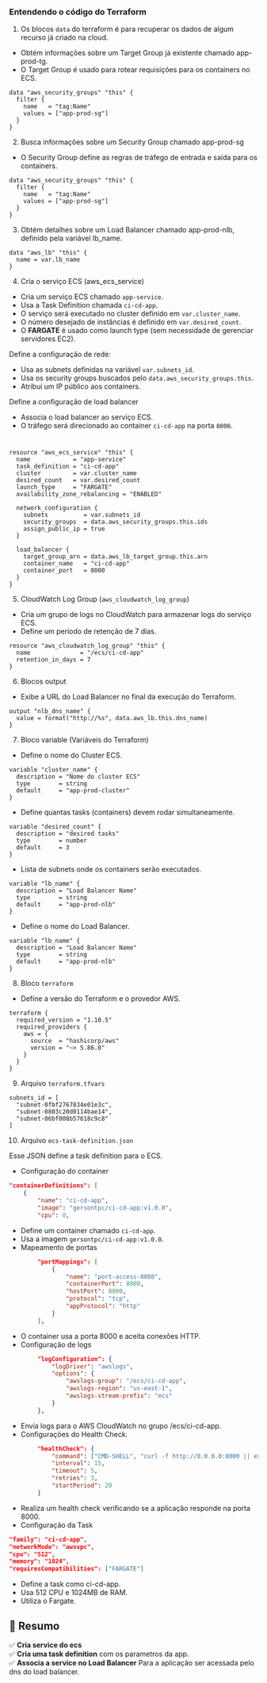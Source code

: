 ### Entendendo o código do Terraform

1. Os blocos `data` do terraform é para recuperar os dados de algum recurso já criado na cloud.

- Obtém informações sobre um Target Group já existente chamado app-prod-tg.
- O Target Group é usado para rotear requisições para os containers no ECS.

```hcl
data "aws_security_groups" "this" {
  filter {
    name   = "tag:Name"
    values = ["app-prod-sg"]
  }
}
```

2. Busca informações sobre um Security Group chamado app-prod-sg

- O Security Group define as regras de tráfego de entrada e saída para os containers.

```hcl
data "aws_security_groups" "this" {
  filter {
    name   = "tag:Name"
    values = ["app-prod-sg"]
  }
}
```

3. Obtém detalhes sobre um Load Balancer chamado app-prod-nlb, definido pela variável lb_name.


```hcl
data "aws_lb" "this" {
  name = var.lb_name
}
```

4. Cria o serviço ECS (aws_ecs_service)

- Cria um serviço ECS chamado `app-service`.
- Usa a Task Definition chamada `ci-cd-app`.
- O serviço será executado no cluster definido em `var.cluster_name`.
- O número desejado de instâncias é definido em `var.desired_count`.
- O **FARGATE** é usado como launch type (sem necessidade de gerenciar servidores EC2).

Define a configuração de rede:
- Usa as subnets definidas na variável `var.subnets_id`.
- Usa os security groups buscados pelo `data.aws_security_groups.this`.
- Atribui um IP público aos containers.

Define a configuração de load balancer
- Associa o load balancer ao serviço ECS.
- O tráfego será direcionado ao container `ci-cd-app` na porta `8000`.
#
```hcl
resource "aws_ecs_service" "this" {
  name            = "app-service"
  task_definition = "ci-cd-app"
  cluster         = var.cluster_name
  desired_count   = var.desired_count
  launch_type     = "FARGATE"
  availability_zone_rebalancing = "ENABLED"

  network_configuration {
    subnets          = var.subnets_id
    security_groups  = data.aws_security_groups.this.ids
    assign_public_ip = true
  }

  load_balancer {
    target_group_arn = data.aws_lb_target_group.this.arn
    container_name   = "ci-cd-app"
    container_port   = 8000
  }
}
```

5. CloudWatch Log Group (`aws_cloudwatch_log_group`)

- Cria um grupo de logs no CloudWatch para armazenar logs do serviço ECS.
- Define um período de retenção de 7 dias.

```hcl
resource "aws_cloudwatch_log_group" "this" {
  name              = "/ecs/ci-cd-app"
  retention_in_days = 7
}
```

6. Blocos output

- Exibe a URL do Load Balancer no final da execução do Terraform.

```hcl
output "nlb_dns_name" {
  value = format("http://%s", data.aws_lb.this.dns_name)
}
```

7. Bloco variable (Variáveis do Terraform)

- Define o nome do Cluster ECS.

```hcl
variable "cluster_name" {
  description = "Nome do cluster ECS"
  type        = string
  default     = "app-prod-cluster"
}
```

- Define quantas tasks (containers) devem rodar simultaneamente.

```hcl
variable "desired_count" {
  description = "desired tasks"
  type        = number
  default     = 3
}
```

- Lista de subnets onde os containers serão executados.

```hcl
variable "lb_name" {
  description = "Load Balancer Name"
  type        = string
  default     = "app-prod-nlb"
}
```

- Define o nome do Load Balancer.

```hcl
variable "lb_name" {
  description = "Load Balancer Name"
  type        = string
  default     = "app-prod-nlb"
}
```

8. Bloco `terraform`

- Define a versão do Terraform e o provedor AWS.

```hcl
terraform {
  required_version = "1.10.5"
  required_providers {
    aws = {
      source  = "hashicorp/aws"
      version = "~> 5.86.0"
    }
  }
}
```

9. Arquivo `terraform.tfvars`

```hcl
subnets_id = [
  "subnet-0fbf2767834e01e3c",
  "subnet-0803c20d0114bae14",
  "subnet-06bf008b57618c9c8"
]
```

10. Arquivo `ecs-task-definition.json`

Esse JSON define a task definition para o ECS.

- Configuração do container

```JSON
"containerDefinitions": [
    {
        "name": "ci-cd-app",
        "image": "gersontpc/ci-cd-app:v1.0.0",
        "cpu": 0,
```

- Define um container chamado `ci-cd-app`.
- Usa a imagem `gersontpc/ci-cd-app:v1.0.0`.
- Mapeamento de portas

```JSON
        "portMappings": [
            {
                "name": "port-access-8080",
                "containerPort": 8000,
                "hostPort": 8000,
                "protocol": "tcp",
                "appProtocol": "http"
            }
        ],
```

- O container usa a porta 8000 e aceita conexões HTTP.
- Configuração de logs

```JSON
        "logConfiguration": {
            "logDriver": "awslogs",
            "options": {
                "awslogs-group": "/ecs/ci-cd-app",
                "awslogs-region": "us-east-1",
                "awslogs-stream-prefix": "ecs"
            }
        },
```

- Envia logs para o AWS CloudWatch no grupo /ecs/ci-cd-app.
- Configurações do Health Check.

```JSON
        "healthCheck": {
            "command": ["CMD-SHELL", "curl -f http://0.0.0.0:8000 || exit 1"],
            "interval": 15,
            "timeout": 5,
            "retries": 3,
            "startPeriod": 20
        }
```

- Realiza um health check verificando se a aplicação responde na porta 8000.
- Configuração da Task

```JSON
"family": "ci-cd-app",
"networkMode": "awsvpc",
"cpu": "512",
"memory": "1024",
"requiresCompatibilities": ["FARGATE"]
```

- Define a task como ci-cd-app.
- Usa 512 CPU e 1024MB de RAM.
- Utiliza o Fargate.

## **📌 Resumo**

✅ **Cria service do ecs**  
✅ **Cria uma task definition** com os parametros da app.  
✅ **Associa a service no Load Balancer** Para a aplicação ser acessada pelo dns do load balancer.  
